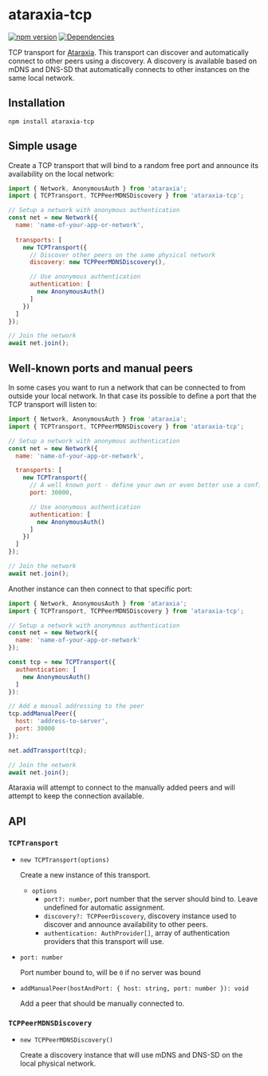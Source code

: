 # ataraxia-tcp

[![npm version](https://badge.fury.io/js/ataraxia-tcp.svg)](https://badge.fury.io/js/ataraxia-tcp)
[![Dependencies](https://david-dm.org/aholstenson/ataraxia/status.svg?path=packages/tcp)](https://david-dm.org/aholstenson/ataraxia?path=packages/tcp)

TCP transport for [Ataraxia](https://github.com/aholstenson/ataraxia). This
transport can discover and automatically connect to other peers using a
discovery. A discovery is available based on mDNS and DNS-SD that automatically
connects to other instances on the same local network.

## Installation

```
npm install ataraxia-tcp
```

## Simple usage

Create a TCP transport that will bind to a random free port and announce
its availability on the local network:

```javascript
import { Network, AnonymousAuth } from 'ataraxia';
import { TCPTransport, TCPPeerMDNSDiscovery } from 'ataraxia-tcp';

// Setup a network with anonymous authentication
const net = new Network({
  name: 'name-of-your-app-or-network',
  
  transports: [
    new TCPTransport({
      // Discover other peers on the same physical network
      discovery: new TCPPeerMDNSDiscovery(),

      // Use anonymous authentication
      authentication: [
        new AnonymousAuth()
      ]
    })
  ]
});

// Join the network
await net.join();
```

## Well-known ports and manual peers

In some cases you want to run a network that can be connected to from outside
your local network. In that case its possible to define a port that the TCP
transport will listen to:

```javascript
import { Network, AnonymousAuth } from 'ataraxia';
import { TCPTransport, TCPPeerMDNSDiscovery } from 'ataraxia-tcp';

// Setup a network with anonymous authentication
const net = new Network({
  name: 'name-of-your-app-or-network',

  transports: [
    new TCPTransport({
      // A well known port - define your own or even better use a config file,
      port: 30000,

      // Use anonymous authentication
      authentication: [
        new AnonymousAuth()
      ]
    })
  ]
});

// Join the network
await net.join();
```

Another instance can then connect to that specific port:

```javascript
import { Network, AnonymousAuth } from 'ataraxia';
import { TCPTransport, TCPPeerMDNSDiscovery } from 'ataraxia-tcp';

// Setup a network with anonymous authentication
const net = new Network({
  name: 'name-of-your-app-or-network'
});

const tcp = new TCPTransport({
  authentication: [
    new AnonymousAuth()
  ]
}):

// Add a manual addressing to the peer
tcp.addManualPeer({
  host: 'address-to-server',
  port: 30000
});

net.addTransport(tcp);

// Join the network
await net.join();
```

Ataraxia will attempt to connect to the manually added peers and will attempt
to keep the connection available.

## API

### `TCPTransport`

* `new TCPTransport(options)`

  Create a new instance of this transport.

  * `options`
    * `port?: number`, port number that the server should bind to. Leave 
      undefined for automatic assignment.
    * `discovery?: TCPPeerDiscovery`, discovery instance used to discover and
      announce availability to other peers.
    * `authentication: AuthProvider[]`, array of authentication providers that
      this transport will use.

* `port: number`
  
  Port number bound to, will be `0` if no server was bound

* `addManualPeer(hostAndPort: { host: string, port: number }): void`

  Add a peer that should be manually connected to.

### `TCPPeerMDNSDiscovery`

* `new TCPPeerMDNSDiscovery()`

  Create a discovery instance that will use mDNS and DNS-SD on the local
  physical network.
